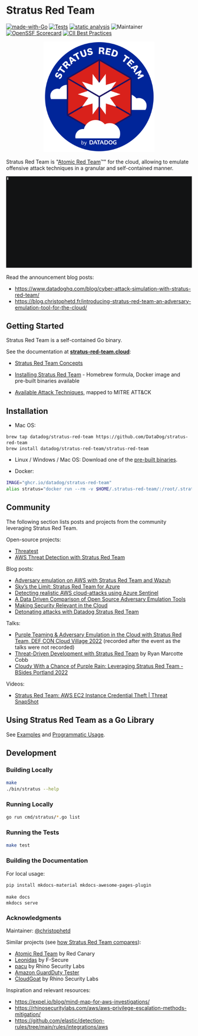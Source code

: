 # Stratus Red Team

[![made-with-Go](https://img.shields.io/badge/Made%20with-Go-1f425f.svg)](http://golang.org)  [![Tests](https://github.com/DataDog/stratus-red-team/actions/workflows/test.yml/badge.svg)](https://github.com/DataDog/stratus-red-team/actions/workflows/test.yml) [![static analysis](https://github.com/DataDog/stratus-red-team/actions/workflows/static-analysis.yml/badge.svg)](https://github.com/DataDog/stratus-red-team/actions/workflows/static-analysis.yml) ![Maintainer](https://img.shields.io/badge/maintainer-@christophetd-blue) [![OpenSSF Scorecard](https://api.securityscorecards.dev/projects/github.com/DataDog/stratus-red-team/badge)](https://api.securityscorecards.dev/projects/github.com/DataDog/stratus-red-team) [![CII Best Practices](https://bestpractices.coreinfrastructure.org/projects/6530/badge)](https://bestpractices.coreinfrastructure.org/projects/6530)

<p align="center">
  <img src="./docs/logo.png" alt="Stratus Red Team" width="300" />
</p>

Stratus Red Team is "[Atomic Red Team](https://github.com/redcanaryco/atomic-red-team)™" for the cloud, allowing to emulate offensive attack techniques in a granular and self-contained manner.

<p align="center">
  <a href="https://github.com/DataDog/stratus-red-team/raw/main/docs/demo.gif">
    <img src="./docs/demo.gif" alt="Terminal recording" />
  </a>
</p>

Read the announcement blog posts:
- https://www.datadoghq.com/blog/cyber-attack-simulation-with-stratus-red-team/
- https://blog.christophetd.fr/introducing-stratus-red-team-an-adversary-emulation-tool-for-the-cloud/

## Getting Started

Stratus Red Team is a self-contained Go binary.

See the documentation at **[stratus-red-team.cloud](https://stratus-red-team.cloud/)**:
- [Stratus Red Team Concepts](https://stratus-red-team.cloud/user-guide/getting-started/#concepts)

- [Installing Stratus Red Team](https://stratus-red-team.cloud/user-guide/getting-started/#installation) - Homebrew formula, Docker image and pre-built binaries available

- [Available Attack Techniques](https://stratus-red-team.cloud/attack-techniques/list/), mapped to MITRE ATT&CK

## Installation

- Mac OS:

```
brew tap datadog/stratus-red-team https://github.com/DataDog/stratus-red-team
brew install datadog/stratus-red-team/stratus-red-team
```

- Linux / Windows / Mac OS: Download one of the [pre-built binaries](https://github.com/datadog/stratus-red-team/releases).

- Docker:

```bash
IMAGE="ghcr.io/datadog/stratus-red-team"
alias stratus="docker run --rm -v $HOME/.stratus-red-team/:/root/.stratus-red-team/ -e AWS_ACCESS_KEY_ID -e AWS_SECRET_ACCESS_KEY -e AWS_SESSION_TOKEN -e AWS_DEFAULT_REGION $IMAGE"
```

## Community

The following section lists posts and projects from the community leveraging Stratus Red Team.

Open-source projects:
- [Threatest](https://github.com/DataDog/threatest)
- [AWS Threat Detection with Stratus Red Team](https://github.com/sbasu7241/AWS-Threat-Simulation-and-Detection)

Blog posts:
- [Adversary emulation on AWS with Stratus Red Team and Wazuh](https://wazuh.com/blog/adversary-emulation-on-aws-with-stratus-red-team-and-wazuh/)
- [Sky’s the Limit: Stratus Red Team for Azure](https://blog.detect.dev/posts/azure_for_stratus.html)
- [Detecting realistic AWS cloud-attacks using Azure Sentinel](https://www.falconforce.nl/en/blog/20220211_gijs_falconfriday0xff1c/)
- [A Data Driven Comparison of Open Source Adversary Emulation Tools](https://www.picussecurity.com/resource/blog/data-driven-comparison-between-open-source-adversary-emulation-tools)
- [Making Security Relevant in the Cloud](https://www.cloudreach.com/en/technical-blog/making-security-relevant-in-the-cloud/)
- [Detonating attacks with Datadog Stratus Red Team](https://www.chrisdunne.com/detonating-attacks-with-datadog-stratus-red-team/)

Talks:
- [Purple Teaming & Adversary Emulation in the Cloud with Stratus Red Team, DEF CON Cloud Village 2022](https://www.youtube.com/watch?v=rXFFuYbkntU) (recorded after the event as the talks were not recorded)
- [Threat-Driven Development with Stratus Red Team](https://www.youtube.com/watch?v=AbWwcqLwcYI) by Ryan Marcotte Cobb
- [Cloudy With a Chance of Purple Rain: Leveraging Stratus Red Team - BSides Portland 2022](https://www.youtube.com/watch?v=Oq9ObzATZDI)

Videos:
- [Stratus Red Team: AWS EC2 Instance Credential Theft | Threat SnapShot](https://www.youtube.com/watch?v=TVS-M6DrSPw)

## Using Stratus Red Team as a Go Library

See [Examples](./examples) and [Programmatic Usage](https://stratus-red-team.cloud/user-guide/programmatic-usage/).

## Development

### Building Locally

``` bash
make
./bin/stratus --help
```

### Running Locally

```bash
go run cmd/stratus/*.go list
```

### Running the Tests

```bash
make test
```

### Building the Documentation

For local usage:
```
pip install mkdocs-material mkdocs-awesome-pages-plugin

make docs
mkdocs serve
```

### Acknowledgments

Maintainer: [@christophetd](https://twitter.com/christophetd)

Similar projects (see [how Stratus Red Team compares](https://stratus-red-team.cloud/comparison/)):
- [Atomic Red Team](https://github.com/redcanaryco/atomic-red-team) by Red Canary
- [Leonidas](https://github.com/FSecureLABS/leonidas) by F-Secure
- [pacu](https://github.com/RhinoSecurityLabs/pacu) by Rhino Security Labs
- [Amazon GuardDuty Tester](https://github.com/awslabs/amazon-guardduty-tester)
- [CloudGoat](https://github.com/RhinoSecurityLabs/cloudgoat) by Rhino Security Labs

Inspiration and relevant resources:
- https://expel.io/blog/mind-map-for-aws-investigations/
- https://rhinosecuritylabs.com/aws/aws-privilege-escalation-methods-mitigation/
- https://github.com/elastic/detection-rules/tree/main/rules/integrations/aws
